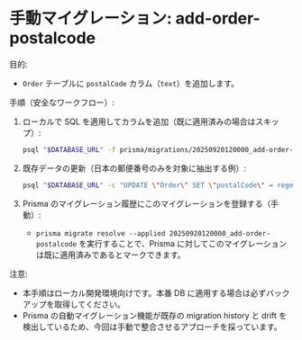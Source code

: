  # 手動マイグレーション: add-order-postalcode

 目的:

- `Order` テーブルに `postalCode` カラム（`text`）を追加します。

 手順（安全なワークフロー）:

 1. ローカルで SQL を適用してカラムを追加（既に適用済みの場合はスキップ）:

    ```bash
    psql "$DATABASE_URL" -f prisma/migrations/20250920120000_add-order-postalcode/migration.sql
    ```

 2. 既存データの更新（日本の郵便番号のみを対象に抽出する例）:

    ```bash
    psql "$DATABASE_URL" -c "UPDATE \"Order\" SET \"postalCode\" = regexp_replace(regexp_replace(\"shippingAddress\", '\\D','', 'g'), '(\\d{3})(\\d{4})', '\\1-\\2') WHERE \"postalCode\" IS NULL AND \"shippingAddress\" ~ '\\d{3}-?\\d{4}';"
    ```

 3. Prisma のマイグレーション履歴にこのマイグレーションを登録する（手動）:

    - `prisma migrate resolve --applied 20250920120000_add-order-postalcode` を実行することで、Prisma に対してこのマイグレーションは既に適用済みであるとマークできます。

 注意:

- 本手順はローカル開発環境向けです。本番 DB に適用する場合は必ずバックアップを取得してください。
- Prisma の自動マイグレーション機能が既存の migration history と drift を検出しているため、今回は手動で整合させるアプローチを採っています。
